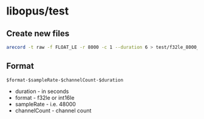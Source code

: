 # libopus/test

## Create new files

```bash
arecord -t raw -f FLOAT_LE -r 8000 -c 1 --duration 6 > test/f32le_8000_1_6.bin
```

## Format

```
$format-$sampleRate-$channelCount-$duration
```

-   duration - in seconds
-   format - f32le or int16le
-   sampleRate - i.e. 48000
-   channelCount - channel count
